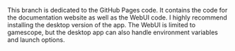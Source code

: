 This branch is dedicated to the GitHub Pages code. It contains the code for the documentation website as well as the WebUI code.
I highly recommend installing the desktop version of the app. The WebUI is limited to gamescope, but the desktop app can also handle environment variables and launch options.
